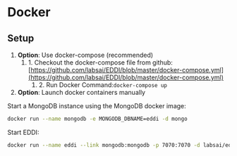 # Docker

## Setup

1. **Option**: Use docker-compose (recommended)&#x20;
   1. 1\. Checkout the docker-compose file from github: [https://github.com/labsai/EDDI/blob/master/docker-compose.yml](https://github.com/labsai/EDDI/blob/master/docker-compose.yml)
      1. 2\. Run Docker Command:`docker-compose up`
2. **Option**: Launch docker containers manually

Start a MongoDB instance using the MongoDB docker image:

```bash
docker run --name mongodb -e MONGODB_DBNAME=eddi -d mongo
```

Start EDDI:

```bash
docker run --name eddi --link mongodb:mongodb -p 7070:7070 -d labsai/eddi
```
